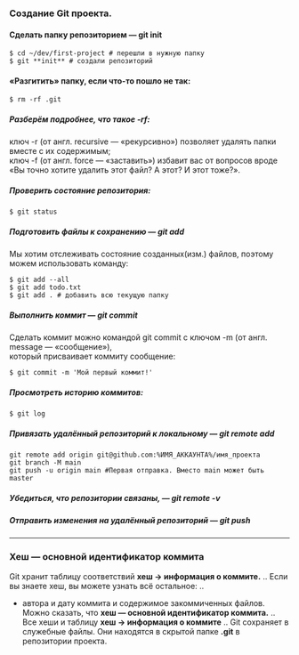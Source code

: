### Создание Git проекта.

#### Сделать папку репозиторием — git init
```
$ cd ~/dev/first-project # перешли в нужную папку
$ git **init** # создали репозиторий
```

#### «Разгитить» папку, если что-то пошло не так:
```
$ rm -rf .git
```

##### Разберём подробнее, что такое -rf:


ключ -r (от англ. recursive — «рекурсивно») позволяет удалять папки вместе с их содержимым; <br>
ключ -f (от англ. force — «заставить») избавит вас от вопросов вроде <br>
«Вы точно хотите удалить этот файл? А этот? И этот тоже?». <br>

##### Проверить состояние репозитория:

```
$ git status
```

##### Подготовить файлы к сохранению — git add


Мы хотим отслеживать состояние созданных(изм.) файлов, поэтому можем использовать команду: <br>

```
$ git add --all
$ git add todo.txt
$ git add . # добавить всю текущую папку
```

##### Выполнить коммит — git commit


Сделать коммит можно командой git commit c ключом -m (от англ. message — «сообщение»), <br>
который присваивает коммиту сообщение:

```
$ git commit -m 'Мой первый коммит!'
```

##### Просмотреть историю коммитов:

```
$ git log
```

##### Привязать удалённый репозиторий к локальному — git remote add

```
git remote add origin git@github.com:%ИМЯ_АККАУНТА%/имя_проекта
git branch -M main
git push -u origin main #Первая отправка. Вместо main может быть master
```

##### Убедиться, что репозитории связаны, — git remote -v

##### Отправить изменения на удалённый репозиторий — git push

---

### Хеш — основной идентификатор коммита

Git хранит таблицу соответствий **хеш → информация о коммите.** ..
Если вы знаете хеш, вы можете узнать всё остальное: ..
 - автора и дату коммита и содержимое закоммиченных файлов.
Можно сказать, что **хеш — основной идентификатор коммита.** ..
Все хеши и таблицу **хеш → информация о коммите** ..
Git сохраняет в служебные файлы. Они находятся в скрытой папке **.git** в репозитории проекта.
